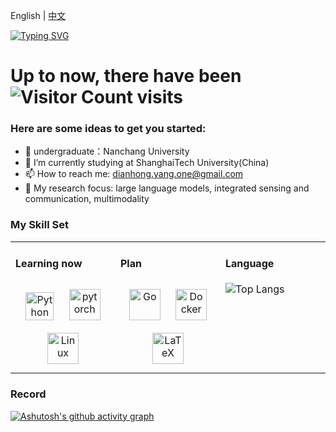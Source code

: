 
English | [中文](./README_CN.md)

[![Typing SVG](https://readme-typing-svg.demolab.com/?lines=emm...;Hello+World+!&center=true&font=Lato&size=32&color=008000)](https://git.io/typing-svg)

# Up to now, there have been ![Visitor Count](https://profile-counter.glitch.me/Markydh/count.svg) visits

### Here are some ideas to get you started:
- 🔭 undergraduate：Nanchang University 
- 🌱 I’m currently studying at ShanghaiTech University(China)
- 📫 How to reach me: dianhong.yang.one@gmail.com
- 🔭 My research focus: large language models, integrated sensing and communication, multimodality



### My Skill Set  
<table><tr><td valign="top" width="32%">

#### Learning now
<div align="center">  
  <a href="https://www.python.org/" target="_blank"><img style="margin: 10px" src="https://profilinator.rishav.dev/skills-assets/python-original.svg" alt="Python" height="45" /></a>
  <a href="https://pytorch.org/" target="_blank"><img style="margin: 10px" src="https://profilinator.rishav.dev/skills-assets/pytorch-icon.svg" alt="pytorch" height="50" /></a>  
  <a href="https://www.linux.org/" target="_blank"><img style="margin: 10px" src="https://profilinator.rishav.dev/skills-assets/linux-original.svg" alt="Linux" height="50" /></a>  
</div>

</td>
<td valign="top" width="32%">
  
#### Plan  
<div align="center">  
  <a href="https://go.dev/" target="_blank"><img style="margin: 10px" src="https://profilinator.rishav.dev/skills-assets/go-original.svg" alt="Go" height="50" /></a>  
  <a href="https://www.docker.com/" target="_blank"><img style="margin: 10px" src="https://profilinator.rishav.dev/skills-assets/docker-original-wordmark.svg" alt="Docker" height="50" /></a>  
  <a href="https://www.latex-project.org/" target="_blank"><img style="margin: 10px" src="https://profilinator.rishav.dev/skills-assets/latex.png" alt="LaTeX" height="50" /></a>  
</td>
<td valign="top" width="32%">

#### Language
![Top Langs](https://github-readme-stats.vercel.app/api/top-langs/?username=Markydh&layout=compact)

</tr></td></table>

### Record
[![Ashutosh's github activity graph](https://github-readme-activity-graph.vercel.app/graph?username=Markydh&bg_color=FFFFFF&line=008000&height=375&title_color=000000&hide_border=true&color=000000)](https://github.com/ashutosh00710/github-readme-activity-graph)



<!--
### Hi there 🤩
### 🔭 undergraduate：Nanchang University 
### 😄 postgraduate：ShanghaiTech University
### 🌱 I’m currently learning LLMs EE
### 👯 I’m looking to collaborate on learning
### 📫 How to reach me: dianhong.yang.one@gmail.com or 2247654142@qq.com

<br />
<br />

![](https://raw.githubusercontent.com/Markydh/Markydh/output/github-contribution-grid-snake.svg)


**Markydh/Markydh** is a ✨ _special_ ✨ repository because its `README.md` (this file) appears on your GitHub profile.

Here are some ideas to get you started:

- 🔭 I’m currently working on ...
- 🌱 I’m currently learning ...
- 👯 I’m looking to collaborate on ...
- 🤔 I’m looking for help with ...
- 💬 Ask me about ...
- 📫 How to reach me: ...
- 😄 Pronouns: ...
- ⚡ Fun fact: ...
-->
